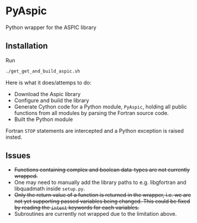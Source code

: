 # PyAspic
Python wrapper for the ASPIC library

## Installation

Run

````bash
./get_get_and_build_aspic.sh
````

Here is what it does/attemps to do:
- Download the Aspic library
- Configure and build the library
- Generate Cython code for a Python module, `PyAspic`, holding all public functions from all modules by parsing the Fortran source code.
- Built the Python module

Fortran `STOP` statements are intercepted and a Python exception is raised insted.

## Issues

- ~~Functions containing complex and boolean data-types are not currently wrapped.~~
- One may need to manually add the library paths to e.g. libgfortran and libquadmath inside `setup.py`.
- ~~Only the return value of a function is returned in the wrapper, i.e. we are not yet supporting passed variables being changed. This could be fixed by reading the `intent` keywords for each variables.~~
- Subroutines are currently not wrapped due to the limitation above.
